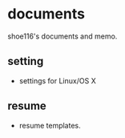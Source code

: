 # documents
shoe116's documents and memo.

## setting
* settings for Linux/OS X

## resume
* resume templates.
